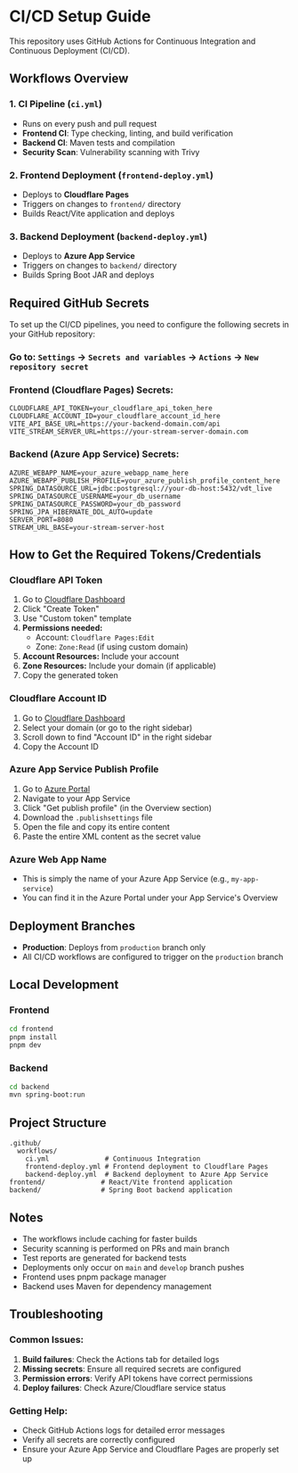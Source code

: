 # CI/CD Setup Guide

This repository uses GitHub Actions for Continuous Integration and Continuous Deployment (CI/CD).

## Workflows Overview

### 1. CI Pipeline (`ci.yml`)
- Runs on every push and pull request
- **Frontend CI**: Type checking, linting, and build verification
- **Backend CI**: Maven tests and compilation
- **Security Scan**: Vulnerability scanning with Trivy

### 2. Frontend Deployment (`frontend-deploy.yml`)
- Deploys to **Cloudflare Pages**
- Triggers on changes to `frontend/` directory
- Builds React/Vite application and deploys

### 3. Backend Deployment (`backend-deploy.yml`)
- Deploys to **Azure App Service**
- Triggers on changes to `backend/` directory
- Builds Spring Boot JAR and deploys

## Required GitHub Secrets

To set up the CI/CD pipelines, you need to configure the following secrets in your GitHub repository:

### Go to: `Settings` → `Secrets and variables` → `Actions` → `New repository secret`

### Frontend (Cloudflare Pages) Secrets:
```
CLOUDFLARE_API_TOKEN=your_cloudflare_api_token_here
CLOUDFLARE_ACCOUNT_ID=your_cloudflare_account_id_here
VITE_API_BASE_URL=https://your-backend-domain.com/api
VITE_STREAM_SERVER_URL=https://your-stream-server-domain.com
```

### Backend (Azure App Service) Secrets:
```
AZURE_WEBAPP_NAME=your_azure_webapp_name_here
AZURE_WEBAPP_PUBLISH_PROFILE=your_azure_publish_profile_content_here
SPRING_DATASOURCE_URL=jdbc:postgresql://your-db-host:5432/vdt_live
SPRING_DATASOURCE_USERNAME=your_db_username
SPRING_DATASOURCE_PASSWORD=your_db_password
SPRING_JPA_HIBERNATE_DDL_AUTO=update
SERVER_PORT=8080
STREAM_URL_BASE=your-stream-server-host
```

## How to Get the Required Tokens/Credentials

### Cloudflare API Token
1. Go to [Cloudflare Dashboard](https://dash.cloudflare.com/profile/api-tokens)
2. Click "Create Token"
3. Use "Custom token" template
4. **Permissions needed:**
   - Account: `Cloudflare Pages:Edit`
   - Zone: `Zone:Read` (if using custom domain)
5. **Account Resources:** Include your account
6. **Zone Resources:** Include your domain (if applicable)
7. Copy the generated token

### Cloudflare Account ID
1. Go to [Cloudflare Dashboard](https://dash.cloudflare.com/)
2. Select your domain (or go to the right sidebar)
3. Scroll down to find "Account ID" in the right sidebar
4. Copy the Account ID

### Azure App Service Publish Profile
1. Go to [Azure Portal](https://portal.azure.com/)
2. Navigate to your App Service
3. Click "Get publish profile" (in the Overview section)
4. Download the `.publishsettings` file
5. Open the file and copy its entire content
6. Paste the entire XML content as the secret value

### Azure Web App Name
- This is simply the name of your Azure App Service (e.g., `my-app-service`)
- You can find it in the Azure Portal under your App Service's Overview

## Deployment Branches

- **Production**: Deploys from `production` branch only
- All CI/CD workflows are configured to trigger on the `production` branch

## Local Development

### Frontend
```bash
cd frontend
pnpm install
pnpm dev
```

### Backend
```bash
cd backend
mvn spring-boot:run
```

## Project Structure
```
.github/
  workflows/
    ci.yml              # Continuous Integration
    frontend-deploy.yml # Frontend deployment to Cloudflare Pages
    backend-deploy.yml  # Backend deployment to Azure App Service
frontend/              # React/Vite frontend application
backend/               # Spring Boot backend application
```

## Notes

- The workflows include caching for faster builds
- Security scanning is performed on PRs and main branch
- Test reports are generated for backend tests
- Deployments only occur on `main` and `develop` branch pushes
- Frontend uses pnpm package manager
- Backend uses Maven for dependency management

## Troubleshooting

### Common Issues:

1. **Build failures**: Check the Actions tab for detailed logs
2. **Missing secrets**: Ensure all required secrets are configured
3. **Permission errors**: Verify API tokens have correct permissions
4. **Deploy failures**: Check Azure/Cloudflare service status

### Getting Help:
- Check GitHub Actions logs for detailed error messages
- Verify all secrets are correctly configured
- Ensure your Azure App Service and Cloudflare Pages are properly set up
